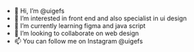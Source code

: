 - 👋 Hi, I’m @uigefs
- 👀 I’m interested in front end and also specialist in ui design 
- 🌱 I’m currently learning figma and java script 
- 💞️ I’m looking to collaborate on web design 
- 📫 You can follow me on Instagram @uigefs 

<!---
uigefs/uigefs is a ✨ special ✨ repository because its `README.md` (this file) appears on your GitHub profile.
You can click the Preview link to take a look at your changes.
--->
